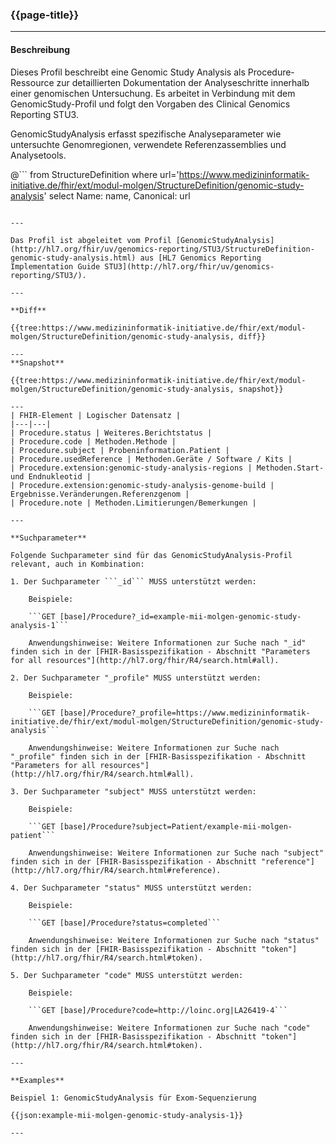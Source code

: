 ### {{page-title}}

---

#### Beschreibung

Dieses Profil beschreibt eine Genomic Study Analysis als Procedure-Ressource zur detaillierten Dokumentation der Analyseschritte innerhalb einer genomischen Untersuchung. Es arbeitet in Verbindung mit dem GenomicStudy-Profil und folgt den Vorgaben des Clinical Genomics Reporting STU3.

GenomicStudyAnalysis erfasst spezifische Analyseparameter wie untersuchte Genomregionen, verwendete Referenzassemblies und Analysetools.

@```
from StructureDefinition
where url='https://www.medizininformatik-initiative.de/fhir/ext/modul-molgen/StructureDefinition/genomic-study-analysis'
select Name: name, Canonical: url
```

---

Das Profil ist abgeleitet vom Profil [GenomicStudyAnalysis](http://hl7.org/fhir/uv/genomics-reporting/STU3/StructureDefinition-genomic-study-analysis.html) aus [HL7 Genomics Reporting Implementation Guide STU3](http://hl7.org/fhir/uv/genomics-reporting/STU3/).

---

**Diff**

{{tree:https://www.medizininformatik-initiative.de/fhir/ext/modul-molgen/StructureDefinition/genomic-study-analysis, diff}}

---
**Snapshot**

{{tree:https://www.medizininformatik-initiative.de/fhir/ext/modul-molgen/StructureDefinition/genomic-study-analysis, snapshot}}

---
| FHIR-Element | Logischer Datensatz |
|---|---|
| Procedure.status | Weiteres.Berichtstatus |
| Procedure.code | Methoden.Methode |
| Procedure.subject | Probeninformation.Patient |
| Procedure.usedReference | Methoden.Geräte / Software / Kits |
| Procedure.extension:genomic-study-analysis-regions | Methoden.Start- und Endnukleotid |
| Procedure.extension:genomic-study-analysis-genome-build | Ergebnisse.Veränderungen.Referenzgenom |
| Procedure.note | Methoden.Limitierungen/Bemerkungen |

---

**Suchparameter**

Folgende Suchparameter sind für das GenomicStudyAnalysis-Profil relevant, auch in Kombination:

1. Der Suchparameter ```_id``` MUSS unterstützt werden:

    Beispiele: 

    ```GET [base]/Procedure?_id=example-mii-molgen-genomic-study-analysis-1```

    Anwendungshinweise: Weitere Informationen zur Suche nach "_id" finden sich in der [FHIR-Basisspezifikation - Abschnitt "Parameters for all resources"](http://hl7.org/fhir/R4/search.html#all).

2. Der Suchparameter "_profile" MUSS unterstützt werden:

    Beispiele:
    
    ```GET [base]/Procedure?_profile=https://www.medizininformatik-initiative.de/fhir/ext/modul-molgen/StructureDefinition/genomic-study-analysis```

    Anwendungshinweise: Weitere Informationen zur Suche nach "_profile" finden sich in der [FHIR-Basisspezifikation - Abschnitt "Parameters for all resources"](http://hl7.org/fhir/R4/search.html#all).

3. Der Suchparameter "subject" MUSS unterstützt werden:

    Beispiele:

    ```GET [base]/Procedure?subject=Patient/example-mii-molgen-patient```

    Anwendungshinweise: Weitere Informationen zur Suche nach "subject" finden sich in der [FHIR-Basisspezifikation - Abschnitt "reference"](http://hl7.org/fhir/R4/search.html#reference).

4. Der Suchparameter "status" MUSS unterstützt werden:

    Beispiele:

    ```GET [base]/Procedure?status=completed```

    Anwendungshinweise: Weitere Informationen zur Suche nach "status" finden sich in der [FHIR-Basisspezifikation - Abschnitt "token"](http://hl7.org/fhir/R4/search.html#token).

5. Der Suchparameter "code" MUSS unterstützt werden:

    Beispiele:

    ```GET [base]/Procedure?code=http://loinc.org|LA26419-4```

    Anwendungshinweise: Weitere Informationen zur Suche nach "code" finden sich in der [FHIR-Basisspezifikation - Abschnitt "token"](http://hl7.org/fhir/R4/search.html#token).

--- 

**Examples**

Beispiel 1: GenomicStudyAnalysis für Exom-Sequenzierung

{{json:example-mii-molgen-genomic-study-analysis-1}}

---